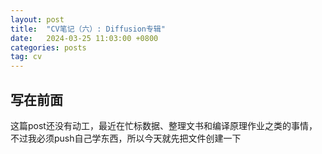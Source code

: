 ```yaml
---
layout: post
title:  "CV笔记（六）: Diffusion专辑"
date:   2024-03-25 11:03:00 +0800
categories: posts
tag: cv
---
```


## 写在前面

这篇post还没有动工，最近在忙标数据、整理文书和编译原理作业之类的事情，不过我必须push自己学东西，所以今天就先把文件创建一下